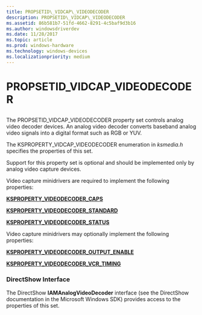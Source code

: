 ```yaml
---
title: PROPSETID\_VIDCAP\_VIDEODECODER
description: PROPSETID\_VIDCAP\_VIDEODECODER
ms.assetid: 86b581b7-51fd-4662-8291-4c5baf9d3b16
ms.author: windowsdriverdev
ms.date: 11/28/2017
ms.topic: article
ms.prod: windows-hardware
ms.technology: windows-devices
ms.localizationpriority: medium
---
```


# PROPSETID\_VIDCAP\_VIDEODECODER


## <span id="ddk_propsetid_vidcap_videodecoder_ks"></span><span id="DDK_PROPSETID_VIDCAP_VIDEODECODER_KS"></span>


The PROPSETID\_VIDCAP\_VIDEODECODER property set controls analog video decoder devices. An analog video decoder converts baseband analog video signals into a digital format such as RGB or YUV.

The KSPROPERTY\_VIDCAP\_VIDEODECODER enumeration in *ksmedia.h* specifies the properties of this set.

Support for this property set is optional and should be implemented only by analog video capture devices.

Video capture minidrivers are required to implement the following properties:

[**KSPROPERTY\_VIDEODECODER\_CAPS**](ksproperty-videodecoder-caps.md)

[**KSPROPERTY\_VIDEODECODER\_STANDARD**](ksproperty-videodecoder-standard.md)

[**KSPROPERTY\_VIDEODECODER\_STATUS**](ksproperty-videodecoder-status.md)

Video capture minidrivers may optionally implement the following properties:

[**KSPROPERTY\_VIDEODECODER\_OUTPUT\_ENABLE**](ksproperty-videodecoder-output-enable.md)

[**KSPROPERTY\_VIDEODECODER\_VCR\_TIMING**](ksproperty-videodecoder-vcr-timing.md)

### <span id="directshow_interface"></span><span id="DIRECTSHOW_INTERFACE"></span>DirectShow Interface

The DirectShow **IAMAnalogVideoDecoder** interface (see the DirectShow documentation in the Microsoft Windows SDK) provides access to the properties of this set.

 

 





